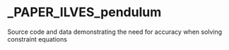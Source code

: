# _PAPER_ILVES_pendulum
Source code and data demonstrating the need for accuracy when solving constraint equations

